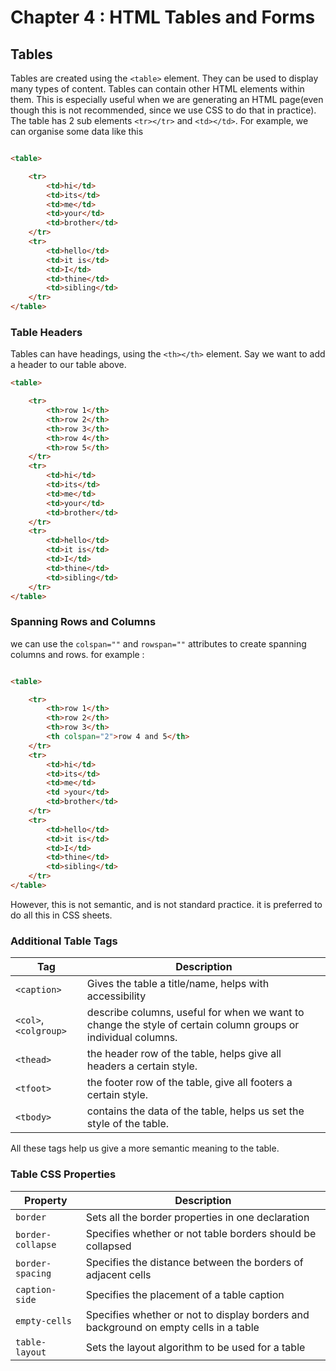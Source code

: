 # Chapter 4 : HTML Tables and Forms

## Tables

Tables are created using the ```<table>``` element. 
They can be used to display many types of content. Tables 
can contain other HTML elements within them. This is especially
useful when we are generating an HTML page(even though this is not 
recommended, since we use CSS to do that in practice). The table has 
2 sub elements ```<tr></tr>``` and ```<td></td>```. For example, we can 
organise some data like this

```HTML

<table>

	<tr>
		<td>hi</td>
		<td>its</td>
		<td>me</td>
		<td>your</td>
		<td>brother</td>
	</tr>
	<tr>
		<td>hello</td>
		<td>it is</td>
		<td>I</td>
		<td>thine</td>
		<td>sibling</td>
	</tr>
</table>

```
### Table Headers
Tables can have headings, using the ```<th></th>``` element. Say 
we want to add a header to our table above. 

```HTML
<table>

	<tr>
		<th>row 1</th>
		<th>row 2</th>
		<th>row 3</th>
		<th>row 4</th>
		<th>row 5</th>
	</tr>
	<tr>
		<td>hi</td>
		<td>its</td>
		<td>me</td>
		<td>your</td>
		<td>brother</td>
	</tr>
	<tr>
		<td>hello</td>
		<td>it is</td>
		<td>I</td>
		<td>thine</td>
		<td>sibling</td>
	</tr>
</table>
```
### Spanning Rows and Columns

we can use the ```colspan=""``` and ```rowspan=""``` attributes to create 
spanning columns and rows.  for example :


```HTML

<table>

	<tr>
		<th>row 1</th>
		<th>row 2</th>
		<th>row 3</th>
		<th colspan="2">row 4 and 5</th>
	</tr>
	<tr>
		<td>hi</td>
		<td>its</td>
		<td>me</td>
		<td >your</td>
		<td>brother</td>
	</tr>
	<tr>
		<td>hello</td>
		<td>it is</td>
		<td>I</td>
		<td>thine</td>
		<td>sibling</td>
	</tr>
</table>

```

However, this is not semantic, and is not standard practice. it is 
preferred to do all this in CSS sheets.


### Additional Table Tags

Tag | Description
---|---
```<caption>``` | Gives the table a title/name, helps with accessibility
```<col>```,```<colgroup>``` | describe columns, useful for when we want to change the style of certain column groups or individual columns.
```<thead>``` | the header row of the table, helps give all headers a certain style.
```<tfoot>``` | the footer row of the table, give all footers a certain style.
```<tbody>``` | contains the data of the table, helps us set the style of the table.

All these tags help us give a more semantic meaning to the table.

### Table CSS Properties

Property | Description
---|---
```border``` | Sets all the border properties in one declaration
```border-collapse``` | Specifies whether or not table borders should be collapsed
```border-spacing``` | Specifies the distance between the borders of adjacent cells
```caption-side``` | Specifies the placement of a table caption
```empty-cells``` | Specifies whether or not to display borders and background on empty cells in a table
```table-layout``` | Sets the layout algorithm to be used for a table
